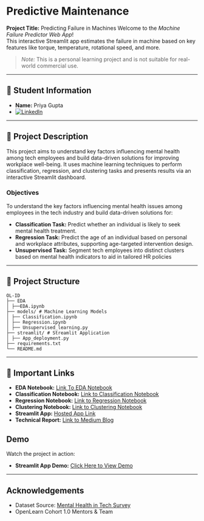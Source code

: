 # Predictive Maintenance  
**Project Title:** Predicting Failure in Machines
Welcome to the *Machine Failure Predictor Web App*!  
This interactive Streamlit app estimates the failure in machine based on key features like torque, temperature, rotational speed, and more.
> *Note:* This is a personal learning project and is not suitable for real-world commercial use.

---

## 🧾 Student Information  
- **Name:** Priya Gupta  
- [![LinkedIn](https://img.shields.io/badge/LinkedIn-Priya-blue?logo=linkedin)](https://www.linkedin.com/in/priya-gupta-b37731326/)   

---

## 📝 Project Description  
This project aims to understand key factors influencing mental health among tech employees and build data-driven solutions for improving workplace well-being. It uses machine learning techniques to perform classification, regression, and clustering tasks and presents results via an interactive Streamlit dashboard.

### **Objectives**
To understand the key factors influencing mental health issues among employees in the tech industry and
build data-driven solutions for:
- **Classification Task:** Predict whether an individual is likely to seek mental health treatment.
- **Regression Task:** Predict the age of an individual based on personal and workplace attributes, supporting age-targeted intervention design.
- **Unsupervised Task:** Segment tech employees into distinct clusters based on mental health indicators to aid in tailored HR policies

---

## 📂 Project Structure  
```
OL-ID
├── EDA
│ ├──EDA.ipynb
├── models/ # Machine Learning Models
│ ├── Classification.ipynb
│ ├── Regression.ipynb
│ ├── Unsupervised_learning.py
├── streamlit/ # Streamlit Application
│ ├── App_deployment.py
├── requirements.txt
└── README.md
```

---

## 🔗 Important Links  
- **EDA Notebook:** [Link To EDA Notebook](https://github.com/Priya220206/OL-25-LP-107/blob/main/EDA.ipynb)
- **Classification Notebook:** [Link to Classification Notebook](https://github.com/Priya220206/OL-25-LP-107/blob/main/Classification.ipynb)
- **Regression Notebook:** [Link to Regression Notebook](https://github.com/Priya220206/OL-25-LP-107/blob/main/Regression.ipynb)
- **Clustering Notebook:** [Link to Clustering Notebook](https://github.com/Priya220206/OL-25-LP-107/blob/main/Unsupervised_learning.ipynb)
- **Streamlit App:** [Hosted App Link](https://capstone-project-ol-25-lp-107.streamlit.app/)  
- **Technical Report:** [Link to Medium Blog](https://medium.com/@priyagupta22026/cracking-the-code-what-the-osmi-survey-tells-us-about-mental-health-in-tech-2aa8e254a5ed) 

## Demo  

Watch the project in action:  

- **Streamlit App Demo:** [Click Here to View Demo](https://capstone-project-ol-25-lp-107.streamlit.app/)  

---

## Acknowledgements
- Dataset Source: [Mental Health in Tech Survey](https://www.kaggle.com/datasets/osmi/mental-health-in-tech-survey)
- OpenLearn Cohort 1.0 Mentors & Team
